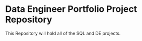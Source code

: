 # Data Engineer Portfolio Project Repository
This Repository will hold all of the SQL and DE projects.
